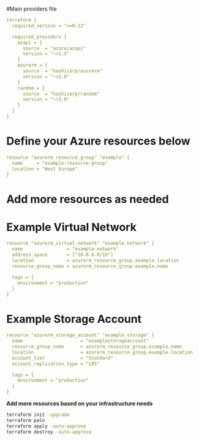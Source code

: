 #Main providers file

```yaml
terraform {
  required_version = ">=0.12"

  required_providers {
    azapi = {
      source  = "azure/azapi"
      version = "~>1.5"
    }
    azurerm = {
      source  = "hashicorp/azurerm"
      version = "~>2.0"
    }
    random = {
      source  = "hashicorp/random"
      version = "~>3.0"
    }
  }
}
```

# Define your Azure resources below
```yaml
resource "azurerm_resource_group" "example" {
  name     = "example-resource-group"
  location = "West Europe"
}
```
# Add more resources as needed

# Example Virtual Network
```yaml
resource "azurerm_virtual_network" "example_network" {
  name                = "example-network"
  address_space       = ["10.0.0.0/16"]
  location            = azurerm_resource_group.example.location
  resource_group_name = azurerm_resource_group.example.name

  tags = {
    environment = "production"
  }
}
```
# Example Storage Account
```yaml
resource "azurerm_storage_account" "example_storage" {
  name                     = "examplestorageaccount"
  resource_group_name      = azurerm_resource_group.example.name
  location                 = azurerm_resource_group.example.location
  account_tier             = "Standard"
  account_replication_type = "LRS"

  tags = {
    environment = "production"
  }
}
```

**Add more resources based on your infrastructure needs**

```bash
terraform init -upgrade
terraform paln
terraform apply -auto-approve
terraform destroy -auto-approve
```
